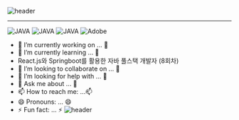 ![header](https://capsule-render.vercel.app/api?type=waving&color=#7BBDDE&height=200&section=header&text=Hello_SEUNG&fontSize=50&animation=twinkling&textColor=ADD8E6)

-------------------------------------------------------------------------------------------------------------------------------------------------

![JAVA](https://img.shields.io/badge/MYSQL-%238DB3F9?style=${뱃지스타일}&logo=${텍스트}&logoColor=${텍스트색상})
![JAVA](https://img.shields.io/badge/JAVA-%23949AED?style=${뱃지스타일}&logo=${텍스트}&logoColor=${텍스트색상})
![JAVA](https://img.shields.io/badge/HTTP-%23949AED?style=${뱃지스타일}&logo=${텍스트}&logoColor=${텍스트색상})
![Adobe](https://img.shields.io/badge/Adobe-%2388CEF0?style=${뱃지스타일}&logo=${텍스트}&logoColor=${텍스트색상})





- 🔭 I’m currently working on ... 🔭
- 🌱 I’m currently learning ... 🌱
-  React.js와 Springboot를 활용한 자바 풀스택 개발자 (8회차)
- 👯 I’m looking to collaborate on ... 👯
- 🤔 I’m looking for help with ... 🤔
- 💬 Ask me about ... 💬
- 📫 How to reach me: ...📫
- 😄 Pronouns: ... 😄
- ⚡ Fun fact: ... ⚡
![header](https://capsule-render.vercel.app/api?type=waving&color=#7BBDDE&height=200&section=header&text=Hello_SEUNG&fontSize=50&animation=twinkling&textColor=ADD8E6)

